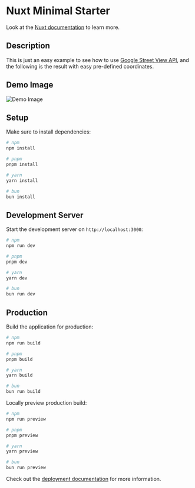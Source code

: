 # Nuxt Minimal Starter

Look at the [Nuxt documentation](https://nuxt.com/docs/getting-started/introduction) to learn more.

## Description
This is just an easy example to see how to use [Google Street View API](https://developers.google.com/maps/documentation/javascript/get-api-key), and the following is the result with easy pre-defined coordinates.

## Demo Image
![Demo Image](public/demo.png)

## Setup

Make sure to install dependencies:

```bash
# npm
npm install

# pnpm
pnpm install

# yarn
yarn install

# bun
bun install
```

## Development Server

Start the development server on `http://localhost:3000`:

```bash
# npm
npm run dev

# pnpm
pnpm dev

# yarn
yarn dev

# bun
bun run dev
```

## Production

Build the application for production:

```bash
# npm
npm run build

# pnpm
pnpm build

# yarn
yarn build

# bun
bun run build
```

Locally preview production build:

```bash
# npm
npm run preview

# pnpm
pnpm preview

# yarn
yarn preview

# bun
bun run preview
```

Check out the [deployment documentation](https://nuxt.com/docs/getting-started/deployment) for more information.